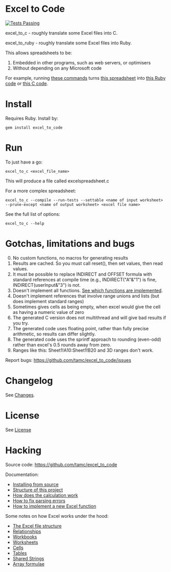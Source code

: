 # Excel to Code

[![Tests Passing](https://travis-ci.org/tamc/excel_to_code.svg?branch=master)](https://travis-ci.org/tamc/excel_to_code)

excel_to_c - roughly translate some Excel files into C.

excel_to_ruby - roughly translate some Excel files into Ruby.

This allows spreadsheets to be:

1. Embedded in other programs, such as web servers, or optimisers
2. Without depending on any Microsoft code

For example, running [these commands](examples/simple/compile.sh) turns [this spreadsheet](examples/simple/simple.xlsx) into [this Ruby code](examples/simple/ruby/simple.rb) or [this C code](examples/simple/c/simple.c).

# Install

Requires Ruby. Install by:

    gem install excel_to_code

# Run

To just have a go:

	excel_to_c <excel_file_name>

This will produce a file called excelspreadsheet.c

For a more complex spreadsheet:
	
	excel_to_c --compile --run-tests --settable <name of input worksheet> --prune-except <name of output worksheet> <excel file name> 
	
See the full list of options:

	excel_to_c --help

# Gotchas, limitations and bugs

0. No custom functions, no macros for generating results
1. Results are cached. So you must call reset(), then set values, then read values.
2. It must be possible to replace INDIRECT and OFFSET formula with standard references at compile time (e.g., INDIRECT("A"&"1") is fine, INDIRECT(userInput&"3") is not.
3. Doesn't implement all functions. [See which functions are implemented](docs/Which_functions_are_implemented.md).
4. Doesn't implement references that involve range unions and lists (but does implement standard ranges)
5. Sometimes gives cells as being empty, when excel would give the cell as having a numeric value of zero
6. The generated C version does not multithread and will give bad results if you try.
7. The generated code uses floating point, rather than fully precise arithmetic, so results can differ slightly.
8. The generated code uses the sprintf approach to rounding (even-odd) rather than excel's 0.5 rounds away from zero.
9. Ranges like this: Sheet1!A10:Sheet1!B20 and 3D ranges don't work.

Report bugs: <https://github.com/tamc/excel_to_code/issues>

# Changelog

See [Changes](CHANGES.md).

# License

See [License](LICENSE.md)

# Hacking

Source code: <https://github.com/tamc/excel_to_code>

Documentation:

* [Installing from source](docs/installing_from_source.md)
* [Structure of this project](docs/structure_of_this_project.md)
* [How does the calculation work](docs/how_does_the_calculation_work.md)
* [How to fix parsing errors](docs/How_to_fix_parsing_errors.md)
* [How to implement a new Excel function](docs/How_to_add_a_missing_function.md)

Some notes on how Excel works under the hood:

* [The Excel file structure](docs/implementation/excel_file_structure.md)
* [Relationships](docs/implementation/relationships.md)
* [Workbooks](docs/implementation/workbook.md)
* [Worksheets](docs/implementation/worksheets.md)
* [Cells](docs/implementation/cell.md)
* [Tables](docs/implementation/tables.md)
* [Shared Strings](docs/implementation/shared_strings.md)
* [Array formulae](docs/implementation/array_formulae.md)

